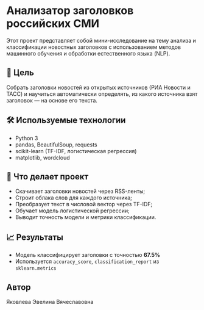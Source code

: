 # Анализатор заголовков российских СМИ

Этот проект представляет собой мини-исследование на тему анализа и классификации новостных заголовков с использованием методов машинного обучения и обработки естественного языка (NLP).

## 📌 Цель

Собрать заголовки новостей из открытых источников (РИА Новости и ТАСС) и научиться автоматически определять, из какого источника взят заголовок — на основе его текста.

## 🛠️ Используемые технологии

- Python 3
- pandas, BeautifulSoup, requests
- scikit-learn (TF-IDF, логистическая регрессия)
- matplotlib, wordcloud

## 🧠 Что делает проект

- Скачивает заголовки новостей через RSS-ленты;
- Строит облака слов для каждого источника;
- Преобразует текст в числовой вектор через TF-IDF;
- Обучает модель логистической регрессии;
- Выводит точность модели и метрики классификации.

## 📈 Результаты

- Модель классифицирует заголовки с точностью **67.5%**
- Используется `accuracy_score`, `classification_report` из `sklearn.metrics`

## Автор

Яковлева Эвелина Вячеславовна
